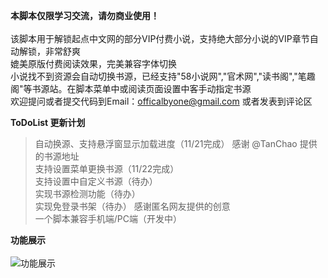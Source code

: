 **本脚本仅限学习交流，请勿商业使用！**<br><br>
该脚本用于解锁起点中文网的部分VIP付费小说，支持绝大部分小说的VIP章节自动解锁，非常舒爽<br>
媲美原版付费阅读效果，完美兼容字体切换<br>
小说找不到资源会自动切换书源，已经支持"58小说网","官术网","读书阁","笔趣阁"等书源站。在脚本菜单中或阅读页面设置中客手动指定书源<br>
欢迎提问或者提交代码到Email：officalbyone@gmail.com 或者发表到评论区<br>

**ToDoList 更新计划**
> 自动换源、支持悬浮窗显示加载进度（11/21完成） 感谢 @TanChao 提供的书源地址<br>
> 支持设置菜单更换书源（11/22完成）<br>
> 支持设置中自定义书源（待办）<br>
> 实现书源检测功能（待办）<br>
> 实现免登录书架（待办） 感谢匿名网友提供的创意<br>
> 一个脚本兼容手机端/PC端（开发中）<br>

**功能展示**<br><br>
![功能展示](https://greasyfork.s3.us-east-2.amazonaws.com/x19lao9v40widi98g01yvs72kcoa)
